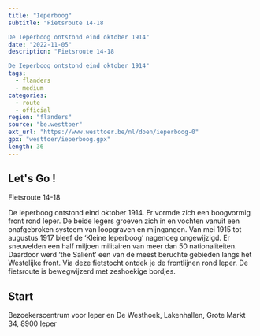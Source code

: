 ```yaml
---
title: "Ieperboog"
subtitle: "Fietsroute 14-18

De Ieperboog ontstond eind oktober 1914"
date: "2022-11-05"
description: "Fietsroute 14-18

De Ieperboog ontstond eind oktober 1914" 
tags:
  - flanders
  - medium
categories: 
  - route
  - official
region: "flanders"
source: "be.westtoer"
ext_url: "https://www.westtoer.be/nl/doen/ieperboog-0"
gpx: "westtoer/ieperboog.gpx"
length: 36
---
```


## Let's Go !

Fietsroute 14-18

De Ieperboog ontstond eind oktober 1914. Er vormde zich een boogvormig front rond Ieper. De beide legers groeven zich in en vochten vanuit een onafgebroken systeem van loopgraven en mijngangen. Van mei 1915 tot augustus 1917 bleef de ‘Kleine Ieperboog’ nagenoeg ongewijzigd. Er sneuvelden een half miljoen militairen van meer dan 50 nationaliteiten. Daardoor werd ‘the Salient’ een van de meest beruchte gebieden langs het Westelijke front. Via deze fietstocht ontdek je de frontlijnen rond Ieper. De fietsroute is bewegwijzerd met zeshoekige bordjes.

## Start 

Bezoekerscentrum voor Ieper en De Westhoek, Lakenhallen, Grote Markt 34, 8900 Ieper 


